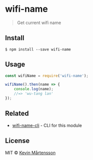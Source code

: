 # wifi-name

> Get current wifi name


## Install

```
$ npm install --save wifi-name
```


## Usage

```js
const wifiName = require('wifi-name');

wifiName().then(name => {
	console.log(name);
	//=> 'wu-tang lan'
});
```


## Related

* [wifi-name-cli](https://github.com/kevva/wifi-name-cli) - CLI for this module


## License

MIT © [Kevin Mårtensson](https://github.com/kevva)
